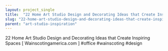 ```yaml
---
layout: project_single
title:  "22 Home Art Studio Design and Decorating Ideas that Create Inspiring Spaces"
slug: "22-home-art-studio-design-and-decorating-ideas-that-create-inspiring-spaces"
parent: "art-studio-inspiration"
---
```

22 Home Art Studio Design and Decorating Ideas that Create Inspiring Spaces [ Wainscotingamerica.com ] #office #wainscoting #design